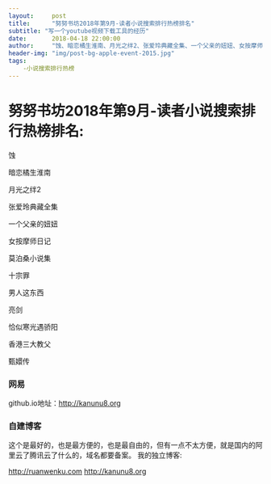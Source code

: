 ```yaml
---
layout:     post
title:      "努努书坊2018年第9月-读者小说搜索排行热榜排名"
subtitle: "写一个youtube视频下载工具的经历"
date:       2018-04-18 22:00:00
author:     "蚀、暗恋橘生淮南、月光之绊2、张爱玲典藏全集、一个父亲的妞妞、女按摩师日记、莫泊桑小说集、十宗罪、男人这东西、亮剑、恰似寒光遇骄阳、香港三大教父、甄嬛传"
header-img: "img/post-bg-apple-event-2015.jpg"
tags:
    -小说搜索排行热榜
---
```




# 努努书坊2018年第9月-读者小说搜索排行热榜排名:

蚀

暗恋橘生淮南

月光之绊2

张爱玲典藏全集

一个父亲的妞妞

女按摩师日记

莫泊桑小说集

十宗罪

男人这东西

亮剑

恰似寒光遇骄阳

香港三大教父

甄嬛传

### 网易



github.io地址：http://kanunu8.org

### 自建博客

这个是最好的，也是最方便的，也是最自由的，但有一点不太方便，就是国内的阿里云了腾讯云了什么的，域名都要备案。
我的独立博客:

http://ruanwenku.com
http://kanunu8.org

